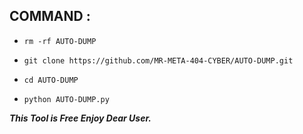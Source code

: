 ## COMMAND :



* `rm -rf AUTO-DUMP`

* `git clone https://github.com/MR-META-404-CYBER/AUTO-DUMP.git`

* `cd AUTO-DUMP`

* `python AUTO-DUMP.py`


___This Tool is Free Enjoy Dear User.___</br>